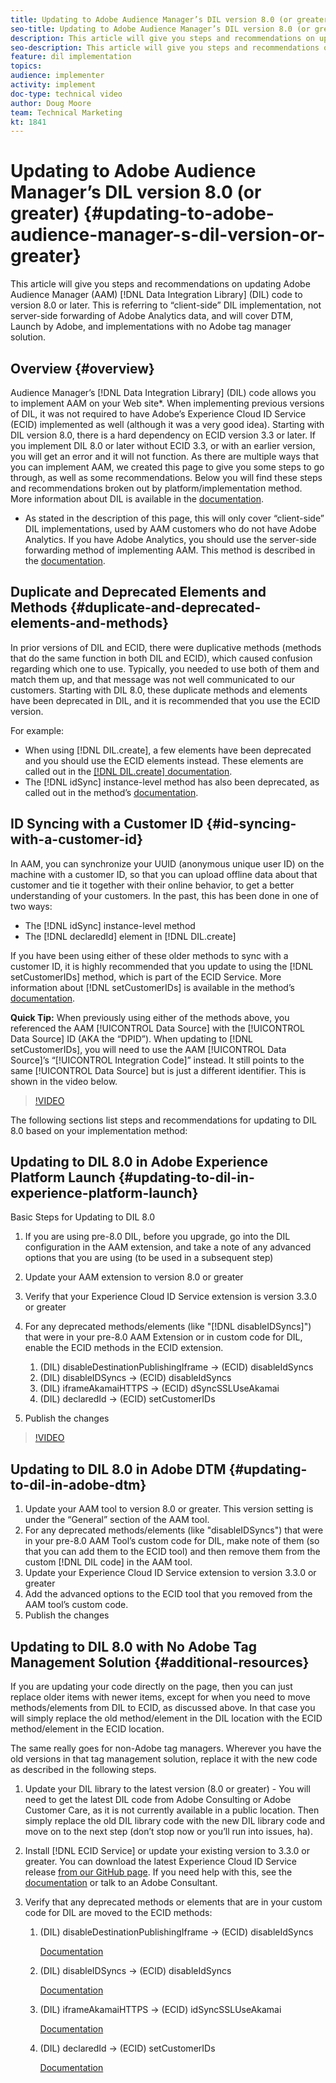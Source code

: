 ```yaml
---
title: Updating to Adobe Audience Manager’s DIL version 8.0 (or greater)
seo-title: Updating to Adobe Audience Manager’s DIL version 8.0 (or greater)
description: This article will give you steps and recommendations on updating Adobe Audience Manager (AAM) Data Integration Library (DIL) code to version 8.0 or later. This is referring to “client-side” DIL implementation, not server-side forwarding of Adobe Analytics data, and will cover DTM, Launch by Adobe, and implementations with no Adobe tag manager solution.
seo-description: This article will give you steps and recommendations on updating Adobe Audience Manager (AAM) Data Integration Library (DIL) code to version 8.0 or later. This is referring to “client-side” DIL implementation, not server-side forwarding of Adobe Analytics data, and will cover DTM, Launch by Adobe, and implementations with no Adobe tag manager solution.
feature: dil implementation
topics: 
audience: implementer
activity: implement
doc-type: technical video
author: Doug Moore
team: Technical Marketing
kt: 1841
---
```


# Updating to Adobe Audience Manager’s DIL version 8.0 (or greater) {#updating-to-adobe-audience-manager-s-dil-version-or-greater}

This article will give you steps and recommendations on updating Adobe Audience Manager (AAM) [!DNL Data Integration Library] (DIL) code to version 8.0 or later. This is referring to “client-side” DIL implementation, not server-side forwarding of Adobe Analytics data, and will cover DTM, Launch by Adobe, and implementations with no Adobe tag manager solution.

## Overview {#overview}

Audience Manager’s [!DNL Data Integration Library] (DIL) code allows you to implement AAM on your Web site*. When implementing previous versions of DIL, it was not required to have Adobe’s Experience Cloud ID Service (ECID) implemented as well (although it was a very good idea). Starting with DIL version 8.0, there is a hard dependency on ECID version 3.3 or later. If you implement DIL 8.0 or later without ECID 3.3, or with an earlier version, you will get an error and it will not function. As there are multiple ways that you can implement AAM, we created this page to give you some steps to go through, as well as some recommendations. Below you will find these steps and recommendations broken out by platform/implementation method. More information about DIL is available in the [documentation](https://marketing.adobe.com/resources/help/en_US/aam/c_dil.html).

* As stated in the description of this page, this will only cover “client-side” DIL implementations, used by AAM customers who do not have Adobe Analytics. If you have Adobe Analytics, you should use the server-side forwarding method of implementing AAM. This method is described in the [documentation](https://marketing.adobe.com/resources/help/en_US/reference/ssf.html).

## Duplicate and Deprecated Elements and Methods {#duplicate-and-deprecated-elements-and-methods}

In prior versions of DIL and ECID, there were duplicative methods (methods that do the same function in both DIL and ECID), which caused confusion regarding which one to use. Typically, you needed to use both of them and match them up, and that message was not well communicated to our customers. Starting with DIL 8.0, these duplicate methods and elements have been deprecated in DIL, and it is recommended that you use the ECID version.

For example:

* When using [!DNL DIL.create], a few elements have been deprecated and you should use the ECID elements instead. These elements are called out in the [[!DNL DIL.create] documentation](https://marketing.adobe.com/resources/help/en_US/aam/r_dil_create.html).
* The [!DNL idSync] instance-level method has also been deprecated, as called out in the method’s [documentation](https://marketing.adobe.com/resources/help/en_US/aam/r_dil_idsync.html).

## ID Syncing with a Customer ID {#id-syncing-with-a-customer-id}

In AAM, you can synchronize your UUID (anonymous unique user ID) on the machine with a customer ID, so that you can upload offline data about that customer and tie it together with their online behavior, to get a better understanding of your customers. In the past, this has been done in one of two ways:

* The [!DNL idSync] instance-level method
* The [!DNL declaredId] element in [!DNL DIL.create]

If you have been using either of these older methods to sync with a customer ID, it is highly recommended that you update to using the [!DNL setCustomerIDs] method, which is part of the ECID Service. More information about [!DNL setCustomerIDs] is available in the method’s [documentation](https://marketing.adobe.com/resources/help/en_US/mcvid/mcvid_setcustomerids.html).

**Quick Tip:** When previously using either of the methods above, you referenced the AAM [!UICONTROL Data Source] with the [!UICONTROL Data Source] ID (AKA the “DPID”). When updating to [!DNL setCustomerIDs], you will need to use the AAM [!UICONTROL Data Source]’s “[!UICONTROL Integration Code]” instead. It still points to the same [!UICONTROL Data Source] but is just a different identifier. This is shown in the video below.

>[!VIDEO](https://video.tv.adobe.com/v/23873/?quality=12)

The following sections list steps and recommendations for updating to DIL 8.0 based on your implementation method:

## Updating to DIL 8.0 in Adobe Experience Platform Launch {#updating-to-dil-in-experience-platform-launch}

Basic Steps for Updating to DIL 8.0

1. If you are using pre-8.0 DIL, before you upgrade, go into the DIL configuration in the AAM extension, and take a note of any advanced options that you are using (to be used in a subsequent step)
1. Update your AAM extension to version 8.0 or greater
1. Verify that your Experience Cloud ID Service extension is version 3.3.0 or greater
1. For any deprecated methods/elements (like "[!DNL disableIDSyncs]") that were in your pre-8.0 AAM Extension or in custom code for DIL, enable the ECID methods in the ECID extension.

    1. (DIL) disableDestinationPublishingIframe -&gt; (ECID) disableIdSyncs
    1. (DIL) disableIDSyncs -&gt; (ECID) disableIdSyncs
    1. (DIL) iframeAkamaiHTTPS -&gt; (ECID) dSyncSSLUseAkamai
    1. (DIL) declaredId -&gt; (ECID) setCustomerIDs

1. Publish the changes

>[!VIDEO](https://video.tv.adobe.com/v/23874/?quality=12)

## Updating to DIL 8.0 in Adobe DTM {#updating-to-dil-in-adobe-dtm}

1. Update your AAM tool to version 8.0 or greater. This version setting is under the “General” section of the AAM tool.
1. For any deprecated methods/elements (like "disableIDSyncs") that were in your pre-8.0 AAM Tool’s custom code for DIL, make note of them (so that you can add them to the ECID tool) and then remove them from the custom [!DNL DIL code] in the AAM tool.
1. Update your Experience Cloud ID Service extension to version 3.3.0 or greater
1. Add the advanced options to the ECID tool that you removed from the AAM tool’s custom code.
1. Publish the changes

## Updating to DIL 8.0 with No Adobe Tag Management Solution {#additional-resources}

If you are updating your code directly on the page, then you can just replace older items with newer items, except for when you need to move methods/elements from DIL to ECID, as discussed above. In that case you will simply replace the old method/element in the DIL location with the ECID method/element in the ECID location.

The same really goes for non-Adobe tag managers. Wherever you have the old versions in that tag management solution, replace it with the new code as described in the following steps.

1. Update your DIL library to the latest version (8.0 or greater) - You will need to get the latest DIL code from Adobe Consulting or Adobe Customer Care, as it is not currently available in a public location. Then simply replace the old DIL library code with the new DIL library code and move on to the next step (don’t stop now or you’ll run into issues, ha).
1. Install [!DNL ECID Service] or update your existing version to 3.3.0 or greater. You can download the latest Experience Cloud ID Service release [from our GitHub page](https://github.com/Adobe-Marketing-Cloud/id-service/releases). If you need help with this, see the [documentation](https://marketing.adobe.com/resources/help/en_US/mcvid/) or talk to an Adobe Consultant.

1. Verify that any deprecated methods or elements that are in your custom code for DIL are moved to the ECID methods:

    1. (DIL) disableDestinationPublishingIframe -&gt; (ECID) disableIdSyncs

        [Documentation](https://marketing.adobe.com/resources/help/en_US/mcvid/mcvid-disableidsync.html)

    1. (DIL) disableIDSyncs -&gt; (ECID) disableIdSyncs

        [Documentation](https://marketing.adobe.com/resources/help/en_US/mcvid/mcvid-disableidsync.html)

    1. (DIL) iframeAkamaiHTTPS -&gt; (ECID) idSyncSSLUseAkamai

        [Documentation](https://marketing.adobe.com/resources/help/en_US/aam/r_dil_create.html)

    1. (DIL) declaredId -&gt; (ECID) setCustomerIDs

        [Documentation](https://marketing.adobe.com/resources/help/en_US/mcvid/mcvid_setcustomerids.html)